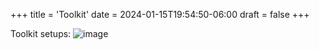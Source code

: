 +++
title = 'Toolkit'
date = 2024-01-15T19:54:50-06:00
draft = false
+++

Toolkit setups:
![image](https://github.com/flamingm0e/koverally.info/assets/157621696/d214863f-772e-4ff4-9f30-fb26a00a7890)

